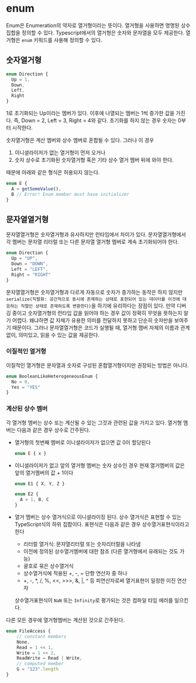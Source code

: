 # enum

Enum은 Enumeration의 약자로 열거형이라는 뜻이다. 열거형을 사용하면 명명된 상수 집합을 정의할 수 있다. Typescript에서의 열거형은 숫자와 문자열을 모두 제공한다. 열거형은 `enum` 키워드를 사용해 정의할 수 있다.



## 숫자열거형

```typescript
enum Direction {
  Up = 1,
  Down,
  Left,
  Right
}
```

1로 초기화되는 Up이라는 멤버가 있다. 이후에 나열되는 멤버는 1씩 증가한 값을 가진다. 즉, Down = 2, Left = 3, Right = 4와 같다. 초기화를 하지 않는 경우 숫자는 0부터 시작한다.

숫자열거형은 계산 멤버와 상수 멤버로 혼합될 수 있다. 그러나 이 경우

1. 이니셜라이저가 없는 열거형이 먼저 오거나
2. 숫자 상수로 초기화된 숫자열거형 혹은 기타 상수 열거 멤버 뒤에 와야 한다.

때문에 아래와 같은 형식은 허용되지 않는다.

```typescript
enum E {
  A = getSomeValue(),
  B // Error! Enum member must have initializer
}
```



## 문자열열거형

문자열열거형은 숫자열거형과 유사하지만 런타임에서 차이가 있다. 문자열열거형에서 각 멤버는 문자열 리터럴 또는 다른 문자열 열거형 멤버로 계속 초기화되어야 한다.

```typescript
enum Direction {
  Up = "UP",
  Down = "DOWN",
  Left = "LEFT",
  Right = "RIGHT"
}
```

문자열열거형은 숫자열거형과 다르게 자동으로 숫자가 증가하는 동작은 하지 않지만 `serialize(직렬화: 공간적으로 동시에 존재하는 상태로 표현되어 있는 데이터를 이것에 대응하는 직렬인 상태로 존재하도록 변환한다)`을 하기에 유리하다는 장점이 있다. 만약 디버깅 중이고 숫자열거형의 런타입 값을 읽어야 하는 경우 값이 정확히 무엇을 뜻하는지 알기 어렵다. 왜냐하면 값 자체가 유용한 의미를 전달하지 못하고 단순히 숫자만을 보여주기 때문이다. 그러나 문자열열거형은 코드가 실행될 때, 열거형 멤버 자체의 이름과 관계없이, 의미있고, 읽을 수 있는 값을 제공한다.



### 이질적인 열거형

이질적인 열거형은 문자열과 숫자로 구성된 혼합열거형이지만 권장되는 방법은 아니다.

```typescript
enum BooleanLikeHeterogeneousEnum {
  No = 0,
  Yes = "YES"
}
```



### 계산된 상수 멤버

각 열거형 멤버는 상수 또는 계산될 수 있는 그것과 관련된 값을 가지고 있다. 열거형 멤버는 다음과 같은 경우 상수로 간주된다.

* 열거형의 첫번째 멤버로 이니셜라이저가 없으면 값 0이 할당된다

  ```typescript
  enum E { x }
  ```

* 이니셜라이저가 없고 앞의 열거형 멤버는 숫자 상수인 경우 현재 열거멤버의 값은 앞의 열거멤버의 값 + 1이다

  ```typescript
  enum E1 { X, Y, Z }
  
  enum E2 {
    A = 1, B, C
  }
  ```

* 열거 멤버는 상수 열거식으로 이니셜라이징 된다. 상수 열거식은 표현할 수 있는 TypeScript식의 하위 집합이다. 표현식은 다음과 같은 경우 상수열거표현식이라고 한다

  * 리터럴 열거식: 문자열리터럴 또는 숫자리터럴을 나타냄
  * 이전에 정의된 상수열거멤버에 대한 참조 (다른 열거형에서 유래되는 것도 가능)
  * 괄호로 묶은 상수열거식
  * 상수열거식에 적용된 +, -, ~ 단항 연산자 중 하나
  * +, -, *, /, %, <<, >>>, &, |, ^ 등 피연산자로써 열거표현이 일정한 이진 연산자

  상수열거표현식이 `NaN` 또는 `Infinity`로 평가되는 것은 컴파일 타임 에러를 일으킨다.

다른 모든 경우에 열거형멤버는 계산된 것으로 간주된다.

```typescript
enum FileAccess {
    // constant members
    None,
    Read = 1 << 1,
    Write = 1 << 2,
    ReadWrite = Read | Write,
    // computed member
    G = "123".length
}
```

